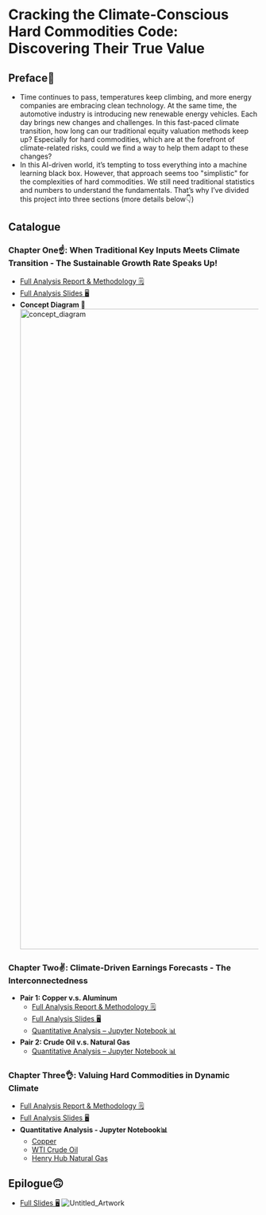 # Cracking the Climate-Conscious Hard Commodities Code: Discovering Their True Value

## Preface📖
* Time continues to pass, temperatures keep climbing, and more energy companies are embracing clean technology. At the same time, the automotive industry is introducing new renewable energy vehicles. Each day brings new changes and challenges. In this fast-paced climate transition, how long can our traditional equity valuation methods keep up? Especially for hard commodities, which are at the forefront of climate-related risks, could we find a way to help them adapt to these changes?
* In this AI-driven world,  it’s tempting to toss everything into a machine learning black box.  However, that approach seems too "simplistic" for the complexities of hard commodities. We still need traditional statistics and numbers to understand the fundamentals. That’s why I’ve divided this project into three sections (more details below👇) 

## Catalogue
### Chapter One☝️: When Traditional Key Inputs Meets Climate Transition - The Sustainable Growth Rate Speaks Up!
   * [Full Analysis Report & Methodology 🗒️](https://github.com/florencex5/Hard_Commodities/blob/main/analysis_and_methodology/The_Sustainable_Growth_Rate_Analysis_and_Methodology.md)
   * [Full Analysis Slides 🖥️](https://github.com/florencex5/Hard_Commodities/blob/main/analysis_slides/The%20Sustainable%20Growth_finalVersion.pdf)
   * **Concept Diagram 😬**
    <img width="1286" alt="concept_diagram" src="https://github.com/florencex5/Hard_Commodities/assets/129706051/af30f7e5-ed59-490e-a1f5-418cfd0dad4c">

    
### Chapter Two✌️: Climate-Driven Earnings Forecasts - The Interconnectedness
* **Pair 1: Copper v.s. Aluminum**
  * [Full Analysis Report & Methodology 🗒️](https://github.com/florencex5/Hard_Commodities/blob/main/analysis_and_methodology/The_interconnectedness_new.md)
  * [Full Analysis Slides 🖥️](https://github.com/florencex5/Hard_Commodities/blob/main/analysis_slides/Interconnectedness_finalVersion2.pdf)
  * [Quantitative Analysis – Jupyter Notebook 📊](https://github.com/florencex5/Hard_Commodities/blob/main/Copper_and_Aluminium_analysis.ipynb)
* **Pair 2: Crude Oil v.s. Natural Gas**
  * [Quantitative Analysis – Jupyter Notebook 📊](https://github.com/florencex5/Hard_Commodities/blob/main/CrudeOil_and_NaturalGas_analysis.ipynb)  
### Chapter Three👌: Valuing Hard Commodities in Dynamic Climate
  * [Full Analysis Report & Methodology 🗒️](https://github.com/florencex5/Hard_Commodities/blob/main/analysis_and_methodology/Ch3_valuing_hard_commodities.md)
  * [Full Analysis Slides 🖥️](https://github.com/florencex5/Hard_Commodities/blob/main/analysis_slides/Valuation_finalVersion2.pdf)
  * **Quantitative Analysis - Jupyter Notebook📊**
    *  [Copper](https://github.com/florencex5/Hard_Commodities/blob/main/valuation_model_cop.ipynb)
    *  [WTI Crude Oil](https://github.com/florencex5/Hard_Commodities/blob/main/valuation_model_wti.ipynb)
    *  [Henry Hub Natural Gas](https://github.com/florencex5/Hard_Commodities/blob/main/valuation_model_ng.ipynb)
## Epilogue🙃

  * [Full Slides 🖥️](https://github.com/florencex5/Hard_Commodities/blob/main/analysis_slides/Epilogue.pdf)
![Untitled_Artwork](https://github.com/user-attachments/assets/9f2d2aec-baaf-4f3a-b3ab-10c42616fd1c)

